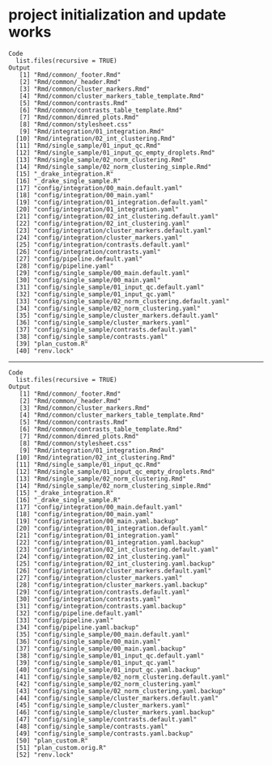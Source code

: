 # project initialization and update works

    Code
      list.files(recursive = TRUE)
    Output
       [1] "Rmd/common/_footer.Rmd"                              
       [2] "Rmd/common/_header.Rmd"                              
       [3] "Rmd/common/cluster_markers.Rmd"                      
       [4] "Rmd/common/cluster_markers_table_template.Rmd"       
       [5] "Rmd/common/contrasts.Rmd"                            
       [6] "Rmd/common/contrasts_table_template.Rmd"             
       [7] "Rmd/common/dimred_plots.Rmd"                         
       [8] "Rmd/common/stylesheet.css"                           
       [9] "Rmd/integration/01_integration.Rmd"                  
      [10] "Rmd/integration/02_int_clustering.Rmd"               
      [11] "Rmd/single_sample/01_input_qc.Rmd"                   
      [12] "Rmd/single_sample/01_input_qc_empty_droplets.Rmd"    
      [13] "Rmd/single_sample/02_norm_clustering.Rmd"            
      [14] "Rmd/single_sample/02_norm_clustering_simple.Rmd"     
      [15] "_drake_integration.R"                                
      [16] "_drake_single_sample.R"                              
      [17] "config/integration/00_main.default.yaml"             
      [18] "config/integration/00_main.yaml"                     
      [19] "config/integration/01_integration.default.yaml"      
      [20] "config/integration/01_integration.yaml"              
      [21] "config/integration/02_int_clustering.default.yaml"   
      [22] "config/integration/02_int_clustering.yaml"           
      [23] "config/integration/cluster_markers.default.yaml"     
      [24] "config/integration/cluster_markers.yaml"             
      [25] "config/integration/contrasts.default.yaml"           
      [26] "config/integration/contrasts.yaml"                   
      [27] "config/pipeline.default.yaml"                        
      [28] "config/pipeline.yaml"                                
      [29] "config/single_sample/00_main.default.yaml"           
      [30] "config/single_sample/00_main.yaml"                   
      [31] "config/single_sample/01_input_qc.default.yaml"       
      [32] "config/single_sample/01_input_qc.yaml"               
      [33] "config/single_sample/02_norm_clustering.default.yaml"
      [34] "config/single_sample/02_norm_clustering.yaml"        
      [35] "config/single_sample/cluster_markers.default.yaml"   
      [36] "config/single_sample/cluster_markers.yaml"           
      [37] "config/single_sample/contrasts.default.yaml"         
      [38] "config/single_sample/contrasts.yaml"                 
      [39] "plan_custom.R"                                       
      [40] "renv.lock"                                           

---

    Code
      list.files(recursive = TRUE)
    Output
       [1] "Rmd/common/_footer.Rmd"                              
       [2] "Rmd/common/_header.Rmd"                              
       [3] "Rmd/common/cluster_markers.Rmd"                      
       [4] "Rmd/common/cluster_markers_table_template.Rmd"       
       [5] "Rmd/common/contrasts.Rmd"                            
       [6] "Rmd/common/contrasts_table_template.Rmd"             
       [7] "Rmd/common/dimred_plots.Rmd"                         
       [8] "Rmd/common/stylesheet.css"                           
       [9] "Rmd/integration/01_integration.Rmd"                  
      [10] "Rmd/integration/02_int_clustering.Rmd"               
      [11] "Rmd/single_sample/01_input_qc.Rmd"                   
      [12] "Rmd/single_sample/01_input_qc_empty_droplets.Rmd"    
      [13] "Rmd/single_sample/02_norm_clustering.Rmd"            
      [14] "Rmd/single_sample/02_norm_clustering_simple.Rmd"     
      [15] "_drake_integration.R"                                
      [16] "_drake_single_sample.R"                              
      [17] "config/integration/00_main.default.yaml"             
      [18] "config/integration/00_main.yaml"                     
      [19] "config/integration/00_main.yaml.backup"              
      [20] "config/integration/01_integration.default.yaml"      
      [21] "config/integration/01_integration.yaml"              
      [22] "config/integration/01_integration.yaml.backup"       
      [23] "config/integration/02_int_clustering.default.yaml"   
      [24] "config/integration/02_int_clustering.yaml"           
      [25] "config/integration/02_int_clustering.yaml.backup"    
      [26] "config/integration/cluster_markers.default.yaml"     
      [27] "config/integration/cluster_markers.yaml"             
      [28] "config/integration/cluster_markers.yaml.backup"      
      [29] "config/integration/contrasts.default.yaml"           
      [30] "config/integration/contrasts.yaml"                   
      [31] "config/integration/contrasts.yaml.backup"            
      [32] "config/pipeline.default.yaml"                        
      [33] "config/pipeline.yaml"                                
      [34] "config/pipeline.yaml.backup"                         
      [35] "config/single_sample/00_main.default.yaml"           
      [36] "config/single_sample/00_main.yaml"                   
      [37] "config/single_sample/00_main.yaml.backup"            
      [38] "config/single_sample/01_input_qc.default.yaml"       
      [39] "config/single_sample/01_input_qc.yaml"               
      [40] "config/single_sample/01_input_qc.yaml.backup"        
      [41] "config/single_sample/02_norm_clustering.default.yaml"
      [42] "config/single_sample/02_norm_clustering.yaml"        
      [43] "config/single_sample/02_norm_clustering.yaml.backup" 
      [44] "config/single_sample/cluster_markers.default.yaml"   
      [45] "config/single_sample/cluster_markers.yaml"           
      [46] "config/single_sample/cluster_markers.yaml.backup"    
      [47] "config/single_sample/contrasts.default.yaml"         
      [48] "config/single_sample/contrasts.yaml"                 
      [49] "config/single_sample/contrasts.yaml.backup"          
      [50] "plan_custom.R"                                       
      [51] "plan_custom.orig.R"                                  
      [52] "renv.lock"                                           

